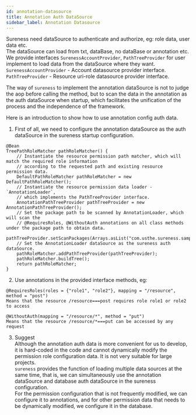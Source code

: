 ```yaml
---
id: annotation-datasource  
title: Annotation Auth DataSource  
sidebar_label: Annotation Datasource  
---
```


Sureness need dataSource to authenticate and authorize, eg: role data, user data etc.  
The dataSource can load from txt, dataBase, no dataBase or annotation etc.  
We provide interfaces `SurenessAccountProvider`, `PathTreeProvider` for user implement to load data from the dataSource where they want.  
`SurenessAccountProvider` - Account datasource provider interface.   
`PathTreeProvider` - Resource uri-role datasource provider interface.  

The way of `sureness` to implement the annotation dataSource is not to judge the aop before calling the method, 
but to scan the data in the annotation as the auth dataSource when startup, 
which facilitates the unification of the process and the independence of the framework.    

Here is an introduction to show how to use annotation config auth data.

1. First of all, we need to configure the annotation dataSource as the auth dataSource in the sureness startup configuration.  

```
@Bean
TreePathRoleMatcher pathRoleMatcher() {
    // Instantiate the resource permission path matcher, which will match the required role information 
    // according to the requested path and existing resource permission data.
    DefaultPathRoleMatcher pathRoleMatcher = new DefaultPathRoleMatcher();
    // Instantiate the resource permission data loader - `AnnotationLoader`, 
    // which implements the PathTreeProvider interface.    
    AnnotationPathTreeProvider pathTreeProvider = new AnnotationPathTreeProvider();
    // Set the package path to be scanned by AnnotationLoader, which will scan the 
    // @RequiresRoles, @WithoutAuth annotations on all class methods under the package path to obtain data.
    pathTreeProvider.setScanPackages(Arrays.asList("com.usthe.sureness.sample.tom.controller"));
    // Set the AnnotationLoader dataSource as the sureness auth dataSource. 
    pathRoleMatcher.addPathTreeProvider(pathTreeProvider);
    pathRoleMatcher.buildTree();
    return pathRoleMatcher;
}
```

2. Use annotations in the provided interface methods, eg:  
```
@RequiresRoles(roles = {"role1", "role2"}, mapping = "/resource", method = "post")  
Means that the resource /resource===post requires role role1 or role2 to access
```
```
@WithoutAuth(mapping = "/resource/*", method = "put")  
Means that the resource /resource/*===put can be accessed by any request
```

3. Suggest    
Although the annotation auth data is more convenient for us to develop, it is hard-coded in the code and cannot 
dynamically modify the permission role configuration data. It is not very suitable for large projects.   
`sureness` provides the function of loading multiple data sources at the same time, that is, 
we can simultaneously use the annotation dataSource and database auth dataSource in the sureness configuration.   
For the permission configuration that is not frequently modified, we can configure it to annotations, 
and for other permission data that needs to be dynamically modified, we configure it in the database.   